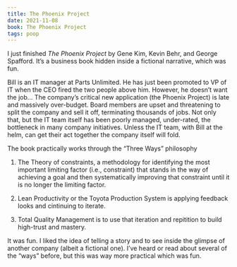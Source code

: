 ```yaml
---
title: The Phoenix Project
date: 2021-11-08
book: The Phoenix Project
tags: poop
---
```


I just finished _The Phoenix Project_ by Gene Kim, Kevin Behr, and George Spafford. It’s a business book hidden inside a fictional narrative, which was fun.

Bill is an IT manager at Parts Unlimited. He has just been promoted to VP of IT when the CEO fired the two people above him. However, he doesn’t want the job... The company’s critical new application (the Phoenix Project) is late and massively over-budget. Board members are upset and threatening to split the company and sell it off, terminating thousands of jobs. Not only that, but the IT team itself has been poorly managed, under-rated, the bottleneck in many company initiatives. Unless the IT team, with Bill at the helm, can get their act together the company itself will fold.

The book practically works through the “Three Ways” philosophy

1. The Theory of constraints, a methodology for identifying the most important limiting factor (i.e., constraint) that stands in the way of achieving a goal and then systematically improving that constraint until it is no longer the limiting factor.

2. Lean Productivity or the Toyota Production System is applying feedback looks and cintinuing to iterate.

3. Total Quality Management is to use that iteration and repitition to build high-trust and mastery.

It was fun. I liked the idea of telling a story and to see inside the glimpse of another company (albeit a fictional one). I’ve heard or read about several of the “ways” before, but this was way more practical which was fun.
